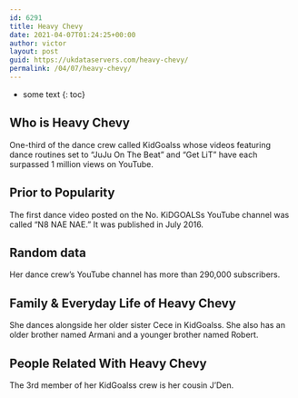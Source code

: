 ```yaml
---
id: 6291
title: Heavy Chevy
date: 2021-04-07T01:24:25+00:00
author: victor
layout: post
guid: https://ukdataservers.com/heavy-chevy/
permalink: /04/07/heavy-chevy/
---
```


* some text
{: toc}


## Who is Heavy Chevy



One-third of the dance crew called KidGoalss whose videos featuring dance routines set to &#8220;JuJu On The Beat&#8221; and &#8220;Get LiT&#8221; have each surpassed 1 million views on YouTube. 

                
                
                
## Prior to Popularity



The first dance video posted on the No. KiDGOALSs YouTube channel was called &#8220;N8 NAE NAE.&#8221; It was published in July 2016. 

                
                
                
## Random data



Her dance crew&#8217;s YouTube channel has more than 290,000 subscribers. 

                
                
                
## Family & Everyday Life of Heavy Chevy



She dances alongside her older sister Cece in KidGoalss. She also has an older brother named Armani and a younger brother named Robert.

                
                
                
## People Related With Heavy Chevy



The 3rd member of her KidGoalss crew is her cousin J&#8217;Den.

                
              
            
          
          
          